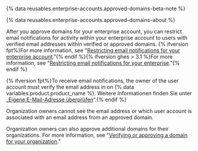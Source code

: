 {% data reusables.enterprise-accounts.approved-domains-beta-note %}

{% data reusables.enterprise-accounts.approved-domains-about %}

After you approve domains for your enterprise account, you can restrict email notifications for activity within your enterprise account to users with verified email addresses within verified or approved domains. {% ifversion fpt%}For more information, see "[Restricting email notifications for your enterprise account](/github/setting-up-and-managing-your-enterprise/restricting-email-notifications-for-your-enterprise-account)."{% endif %}{% ifversion ghes > 3.1 %}For more information, see "[Restricting email notifications for your enterprise](/admin/policies/enforcing-policies-for-your-enterprise/restricting-email-notifications-for-your-enterprise)."{% endif %}

{% ifversion fpt%}To receive email notifications, the owner of the user account must verify the email address in on {% data variables.product.product_name %}. Weitere Informationen finden Sie unter „[Eigene E-Mail-Adresse überprüfen](/github/getting-started-with-github/verifying-your-email-address)“.{% endif %}

Organization owners cannot see the email address or which user account is associated with an email address from an approved domain.

Organization owners can also approve additional domains for their organizations. For more information, see "[Verifying or approving a domain for your organization](/organizations/managing-organization-settings/verifying-or-approving-a-domain-for-your-organization)."
